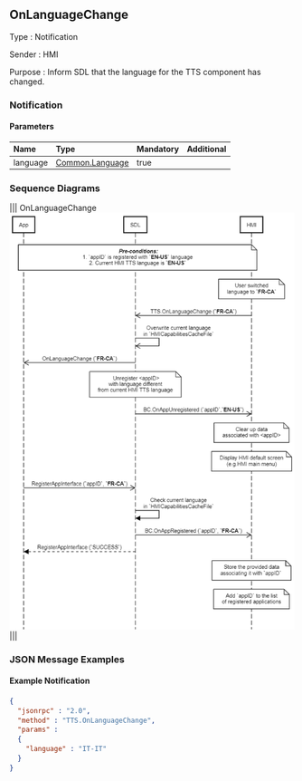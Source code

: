 ## OnLanguageChange

Type
: Notification

Sender
: HMI

Purpose
: Inform SDL that the language for the TTS component has changed.

### Notification

#### Parameters

|Name|Type|Mandatory|Additional|
|:---|:---|:--------|:---------|
|language|[Common.Language](../../common/enums/#language)|true||

### Sequence Diagrams

|||
OnLanguageChange
![OnLanguageChange](./assets/OnLanguageChange.png)
|||

### JSON Message Examples

#### Example Notification

```json
{
  "jsonrpc" : "2.0",
  "method" : "TTS.OnLanguageChange",
  "params" :
  {
    "language" : "IT-IT"
  }
}
```
